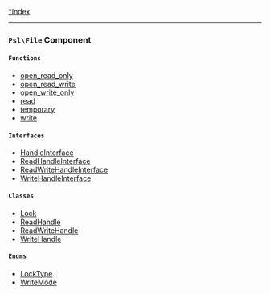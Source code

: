 <!--
    This markdown file was generated using `docs/documenter.php`.

    Any edits to it will likely be lost.
-->

[*index](./../README.md)

---

### `Psl\File` Component

#### `Functions`

- [open_read_only](./../../src/Psl/File/open_read_only.php#L16)
- [open_read_write](./../../src/Psl/File/open_read_write.php#L18)
- [open_write_only](./../../src/Psl/File/open_write_only.php#L18)
- [read](./../../src/Psl/File/read.php#L23)
- [temporary](./../../src/Psl/File/temporary.php#L26)
- [write](./../../src/Psl/File/write.php#L24)

#### `Interfaces`

- [HandleInterface](./../../src/Psl/File/HandleInterface.php#L9)
- [ReadHandleInterface](./../../src/Psl/File/ReadHandleInterface.php#L9)
- [ReadWriteHandleInterface](./../../src/Psl/File/ReadWriteHandleInterface.php#L9)
- [WriteHandleInterface](./../../src/Psl/File/WriteHandleInterface.php#L9)

#### `Classes`

- [Lock](./../../src/Psl/File/Lock.php#L9)
- [ReadHandle](./../../src/Psl/File/ReadHandle.php#L11)
- [ReadWriteHandle](./../../src/Psl/File/ReadWriteHandle.php#L11)
- [WriteHandle](./../../src/Psl/File/WriteHandle.php#L11)

#### `Enums`

- [LockType](./../../src/Psl/File/LockType.php#L7)
- [WriteMode](./../../src/Psl/File/WriteMode.php#L7)


